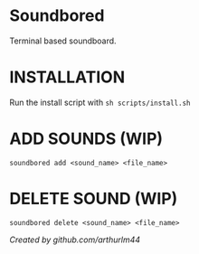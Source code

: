 # Soundbored
Terminal based soundboard.

# INSTALLATION
Run the install script with `sh scripts/install.sh`

# ADD SOUNDS (WIP)
`soundbored add <sound_name> <file_name>`

# DELETE SOUND (WIP)
`soundbored delete <sound_name> <file_name>`

*Created by github.com/arthurlm44*
